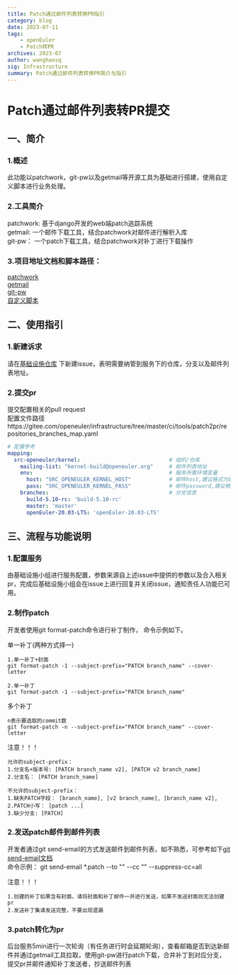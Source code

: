 ```yaml
---
title: Patch通过邮件列表转换PR指引
category: blog 
date: 2023-07-11
tags:
    - openEuler
    - Patch转PR
archives: 2023-07
author: wanghaosq
sig: Infrastructure
summary: Patch通过邮件列表转换PR简介与指引
---
```


# Patch通过邮件列表转PR提交
## 一、简介
### 1.概述
此功能以patchwork，git-pw以及getmail等开源工具为基础进行搭建，使用自定义脚本进行业务处理。<br>
### 2.工具简介
patchwork: 基于django开发的web端patch追踪系统 <br>
getmail: 一个邮件下载工具，结合patchwork对邮件进行解析入库  <br>
git-pw： 一个patch下载工具，结合patchwork对补丁进行下载操作  <br>
### 3.项目地址文档和脚本路径：<br>
[patchwork](https://github.com/getpatchwork/patchwork) <br>
[getmail](https://github.com/getmail6/getmail6) <br>
[git-pw](https://patchwork.readthedocs.io/projects/git-pw/en/latest/) <br>
[自定义脚本](https://gitee.com/openeuler/infrastructure/blob/master/ci/tools/patch2pr/multi_patch2pr.py)

## 二、使用指引
### 1.新建诉求
请在[基础设施仓库](https://gitee.com/openeuler/infrastructure/issues) 下新建issue，表明需要纳管到服务下的仓库，分支以及邮件列表地址。

### 2.提交pr
提交配置相关的pull request<br>
配置文件路径https://gitee.com/openeuler/infrastructure/tree/master/ci/tools/patch2pr/repositories_branches_map.yaml <br>
```yaml
# 配置参考
mapping:
  src-openeuler/kernel:                            # 组织/仓库
    mailing-list: "kernel-build@openeuler.org"     # 邮件列表地址
    env:                                           # 服务所需环境变量
      host: "SRC_OPENEULER_KERNEL_HOST"            # 邮件host,建议格式为SRC_OPENEULER_REPO_HOST, REPO值根据仓库名进行修改
      pass: "SRC_OPENEULER_KERNEL_PASS"            # 邮件password,建议格式为SRC_OPENEULER_REPO_PASS, REPO值根据仓库名进行修改
    branches:                                      # 分支信息
      build-5.10-rc: 'build-5.10-rc'
      master: 'master'
      openEuler-20.03-LTS: 'openEuler-20.03-LTS'
```

## 三、流程与功能说明
### 1.配置服务
由基础设施小组进行服务配置，参数来源自上述issue中提供的参数以及合入相关pr，完成后基础设施小组会在issue上进行回复并关闭issue，通知责任人功能已可用。

### 2.制作patch
开发者使用git format-patch命令进行补丁制作， 命令示例如下。<br>

单一补丁(两种方式择一)
```shell
1.单一补丁+封面
git format-patch -1 --subject-prefix="PATCH branch_name" --cover-letter

2.单一补丁
git format-patch -1 --subject-prefix="PATCH branch_name"
```

多个补丁
```shell
n表示要选取的commit数
git format-patch -n --subject-prefix="PATCH branch_name" --cover-letter
```

注意！！！
```text
允许的subject-prefix： 
1.分支名+版本号: [PATCH branch_name v2], [PATCH v2 branch_name]
2.分支名： [PATCH branch_name]

不允许的subject-prefix：
1.缺失PATCH字段： [branch_name], [v2 branch_name], [branch_name v2],
2.PATCH小写： [patch ...]
3.缺少分支: [PATCH]
```

### 2.发送patch邮件到邮件列表
开发者通过git send-email的方式发送邮件到邮件列表，如不熟悉，可参考如下[git send-email文档](https://git-scm.com/docs/git-send-email)
<br>命令示例： git send-email *.patch --to "" --cc "" --suppress-cc=all

注意！！！
```text
1.创建的补丁如果含有封面，请将封面和补丁邮件一并进行发送，如果不发送封面则无法创建pr
2.发送补丁集请发送完整，不要出现遗漏
```

### 3.patch转化为pr
后台服务5min进行一次轮询（有任务进行时会延期轮询），查看邮箱是否到达新邮件并通过getmail工具拉取，使用git-pw进行patch下载，合并补丁到对应分支，
提交pr并邮件通知补丁发送者，抄送邮件列表